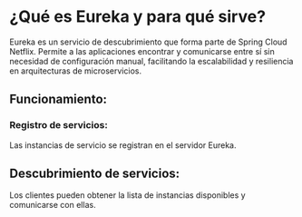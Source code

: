 # ¿Qué es Eureka y para qué sirve?
Eureka es un servicio de descubrimiento que forma parte de Spring Cloud Netflix. Permite a las aplicaciones encontrar y comunicarse entre sí sin necesidad de configuración manual, facilitando la escalabilidad y resiliencia en arquitecturas de microservicios.

## Funcionamiento:

### Registro de servicios: 
Las instancias de servicio se registran en el servidor Eureka.

## Descubrimiento de servicios: 
Los clientes pueden obtener la lista de instancias disponibles y comunicarse con ellas.